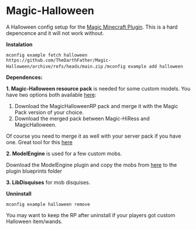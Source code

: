 # Magic-Halloween
A Halloween config setup for the [Magic Minecraft Plugin](https://www.spigotmc.org/resources/magic.1056/). This is a hard depencence and it will not work without.

**Instalation**

`mconfig example fetch halloween https://github.com/TheDarthFather/Magic-Halloween/archive/refs/heads/main.zip`
`/mconfig example add halloween`

**Dependences:**

**1. Magic-Halloween resource pack** is needed for some custom models.
You have two options both available [here](https://github.com/TheDarthFather/Magic-Halloween/tree/main/dependences/resource-pack):
1. Download the MagicHalloweenRP pack and merge it with the Magic Pack version of your choice.
2. Download the  merged pack between Magic-HiRess and MagicHalloween.

Of course you need to merge it as well with your server pack if you have one. Great tool for this [here](https://merge.elmakers.com/)

**2. ModelEngine** is used for a few custom mobs.

Download the ModelEngine plugin and copy the mobs from [here](https://github.com/TheDarthFather/Magic-Halloween/tree/main/dependences/modelengine/blueprints) to the plugin blueprints folder

**3. LibDisquises** for mob disquises. 

**Unninstall**

`mconfig example halloween remove`

You may want to keep the RP after uninstall if your players got custom Halloween item/wands.
